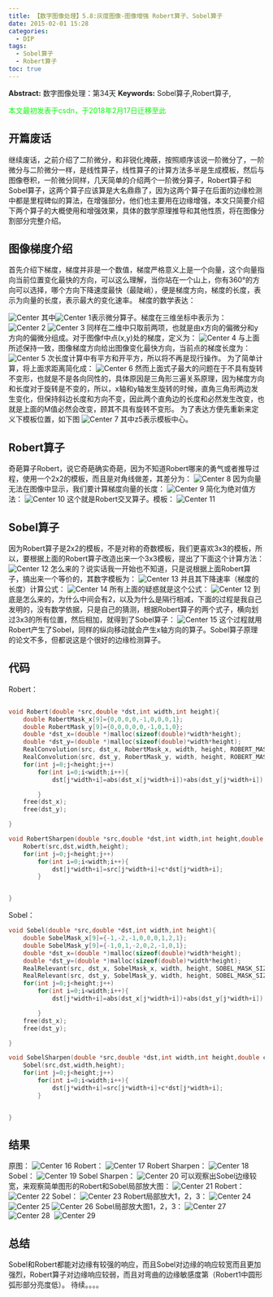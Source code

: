 ```yaml
---
title: 【数字图像处理】5.8:灰度图像-图像增强 Robert算子、Sobel算子
date: 2015-02-01 15:28
categories:
  - DIP
tags:
  - Sobel算子
  - Robert算子
toc: true
---
```

**Abstract:** 数字图像处理：第34天
**Keywords:** Sobel算子,Robert算子,
<!--more-->
<font color="00FF00">本文最初发表于csdn，于2018年2月17日迁移至此</font>
## 开篇废话
继续废话，之前介绍了二阶微分，和非锐化掩蔽，按照顺序该说一阶微分了，一阶微分与二阶微分一样，是线性算子，线性算子的计算方法多半是生成模板，然后与图像卷积，一阶微分同样，几天简单的介绍两个一阶微分算子，Robert算子和Sobel算子，这两个算子应该算是大名鼎鼎了，因为这两个算子在后面的边缘检测中都是里程碑似的算法，在增强部分，他们也主要用在边缘增强，本文只简要介绍下两个算子的大概使用和增强效果，具体的数学原理推导和其他性质，将在图像分割部分完整介绍。

## 图像梯度介绍
首先介绍下梯度，梯度并非是一个数值，梯度严格意义上是一个向量，这个向量指向当前位置变化最快的方向，可以这么理解，当你站在一个山上，你有360°的方向可以选择，哪个方向下降速度最快（最陡峭），便是梯度方向，梯度的长度，表示为向量的长度，表示最大的变化速率。
梯度的数学表达：

![Center][]
其中![Center 1][]表示微分算子。梯度在三维坐标中表示为：
![Center 2][]
![Center 3][]
同样在二维中只取前两项，也就是由x方向的偏微分和y方向的偏微分组成。对于图像f中点(x,y)处的梯度，定义为：
![Center 4][]
与上面所述保持一致，图像梯度方向给出图像变化最快方向，当前点的梯度长度为：
![Center 5][]
次长度计算中有平方和开平方，所以将不再是现行操作。
为了简单计算，将上面求距离简化成：
![Center 6][]
然而上面式子最大的问题在于不具有旋转不变形，也就是不是各向同性的，具体原因是三角形三遍关系原理，因为梯度方向和长度对于旋转是不变的，所以，x轴和y轴发生旋转的时候，直角三角形两边发生变化，但保持斜边长度和方向不变，因此两个直角边的长度和必然发生改变，也就是上面的M值必然会改变，顾其不具有旋转不变形。
为了表达方便先重新来定义下模板位置，如下图
![Center 7][]
其中z5表示模板中心。
## Robert算子
奇葩算子Robert，说它奇葩确实奇葩，因为不知道Robert哪来的勇气或者推导过程，使用一个2x2的模板，而且是对角线做差，其差分为：
![Center 8][]
因为向量无法在图像中显示，我们要计算梯度向量的长度：
![Center 9][]
简化为绝对值方法：
![Center 10][]
这个就是Robert交叉算子。模板：
![Center 11][]
## Sobel算子
因为Robert算子是2x2的模板，不是对称的奇数模板，我们更喜欢3x3的模板，所以，要根据上面的Robert算子改造出来一个3x3模板，提出了下面这个计算方法：
![Center 12][]
怎么来的？说实话我一开始也不知道，只是说根据上面Robert算子，搞出来一个等价的，其数字模板为：
![Center 13][]
并且其下降速率（梯度的长度）计算公式：
![Center 14][]
所有上面的疑惑就是这个公式：
![Center 12][]
到底是怎么来的，为什么中间会有2，以及为什么是隔行相减，下面的过程是我自己发明的，没有数学依据，只是自己的猜测，根据Robert算子的两个式子，横向划过3x3的所有位置，然后相加，就得到了Sobel算子：
![Center 15][]
这个过程就用Robert产生了Sobel，同样的纵向移动就会产生x轴方向的算子。Sobel算子原理的论文不多，但都说这是个很好的边缘检测算子。
## 代码
Robert：
```c++

void Robert(double *src,double *dst,int width,int height){
    double RobertMask_x[9]={0,0,0,0,-1,0,0,0,1};
    double RobertMask_y[9]={0,0,0,0,0,-1,0,1,0};
    double *dst_x=(double *)malloc(sizeof(double)*width*height);
    double *dst_y=(double *)malloc(sizeof(double)*width*height);
    RealConvolution(src, dst_x, RobertMask_x, width, height, ROBERT_MASK_SIZE,ROBERT_MASK_SIZE);
    RealConvolution(src, dst_y, RobertMask_y, width, height, ROBERT_MASK_SIZE,ROBERT_MASK_SIZE);
    for(int j=0;j<height;j++)
        for(int i=0;i<width;i++){
            dst[j*width+i]=abs(dst_x[j*width+i])+abs(dst_y[j*width+i]);

        }
    free(dst_x);
    free(dst_y);

}

void RobertSharpen(double *src,double *dst,int width,int height,double c){
    Robert(src,dst,width,height);
    for(int j=0;j<height;j++)
        for(int i=0;i<width;i++){
            dst[j*width+i]=src[j*width+i]+c*dst[j*width+i];
        }


}
```

Sobel：
```c++
void Sobel(double *src,double *dst,int width,int height){
    double SobelMask_x[9]={-1,-2,-1,0,0,0,1,2,1};
    double SobelMask_y[9]={-1,0,1,-2,0,2,-1,0,1};
    double *dst_x=(double *)malloc(sizeof(double)*width*height);
    double *dst_y=(double *)malloc(sizeof(double)*width*height);
    RealRelevant(src, dst_x, SobelMask_x, width, height, SOBEL_MASK_SIZE,SOBEL_MASK_SIZE);
    RealRelevant(src, dst_y, SobelMask_y, width, height, SOBEL_MASK_SIZE,SOBEL_MASK_SIZE);
    for(int j=0;j<height;j++)
        for(int i=0;i<width;i++){
            dst[j*width+i]=abs(dst_x[j*width+i])+abs(dst_y[j*width+i]);

        }
    free(dst_x);
    free(dst_y);

}

void SobelSharpen(double *src,double *dst,int width,int height,double c){
    Sobel(src,dst,width,height);
    for(int j=0;j<height;j++)
        for(int i=0;i<width;i++){
            dst[j*width+i]=src[j*width+i]+c*dst[j*width+i];
        }


}
```







## 结果
原图：
![Center 16][]
Robert：
![Center 17][]
Robert Sharpen：
![Center 18][]
Sobel：
![Center 19][]
Sobel Sharpen：
![Center 20][]
可以观察出Sobel边缘较宽，来观察简单图形的Robert和Sobel局部放大图：
![Center 21][]
Robert：
![Center 22][]
Sobel：
![Center 23][]
Robert局部放大1，2，3：
![Center 24][]
![Center 25][]
![Center 26][]
Sobel局部放大图1，2，3：
![Center 27][]
![Center 28][] 
![Center 29][]
## 总结
Sobel和Robert都能对边缘有较强的响应，而且Sobel对边缘的响应较宽而且更加强烈，Robert算子对边缘响应较弱，而且对弯曲的边缘敏感度第（Robert1中圆形弧形部分亮度低）。
待续。。。。









[Center]: https://tony4ai-1251394096.cos.ap-hongkong.myqcloud.com/blog_images/DIP-5-8-灰度图像-图像增强-Robert算子-Sobel算子/20150201135930958.png
[Center 1]: https://tony4ai-1251394096.cos.ap-hongkong.myqcloud.com/blog_images/DIP-5-8-灰度图像-图像增强-Robert算子-Sobel算子/20150201135941800.png
[Center 2]: https://tony4ai-1251394096.cos.ap-hongkong.myqcloud.com/blog_images/DIP-5-8-灰度图像-图像增强-Robert算子-Sobel算子/20150201140106705.png
[Center 3]: https://tony4ai-1251394096.cos.ap-hongkong.myqcloud.com/blog_images/DIP-5-8-灰度图像-图像增强-Robert算子-Sobel算子/20150201162712251.png
[Center 4]: https://tony4ai-1251394096.cos.ap-hongkong.myqcloud.com/blog_images/DIP-5-8-灰度图像-图像增强-Robert算子-Sobel算子/20150201140430119.png
[Center 5]: https://tony4ai-1251394096.cos.ap-hongkong.myqcloud.com/blog_images/DIP-5-8-灰度图像-图像增强-Robert算子-Sobel算子/20150201140559196.png
[Center 6]: https://tony4ai-1251394096.cos.ap-hongkong.myqcloud.com/blog_images/DIP-5-8-灰度图像-图像增强-Robert算子-Sobel算子/20150201140729925.png
[Center 7]: https://tony4ai-1251394096.cos.ap-hongkong.myqcloud.com/blog_images/DIP-5-8-灰度图像-图像增强-Robert算子-Sobel算子/20150201141335631.png
[Center 8]: https://tony4ai-1251394096.cos.ap-hongkong.myqcloud.com/blog_images/DIP-5-8-灰度图像-图像增强-Robert算子-Sobel算子/20150201141611356.png
[Center 9]: https://tony4ai-1251394096.cos.ap-hongkong.myqcloud.com/blog_images/DIP-5-8-灰度图像-图像增强-Robert算子-Sobel算子/20150201141719523.png
[Center 10]: https://tony4ai-1251394096.cos.ap-hongkong.myqcloud.com/blog_images/DIP-5-8-灰度图像-图像增强-Robert算子-Sobel算子/20150201141740230.png
[Center 11]: https://tony4ai-1251394096.cos.ap-hongkong.myqcloud.com/blog_images/DIP-5-8-灰度图像-图像增强-Robert算子-Sobel算子/20150201141912982.png
[Center 12]: https://tony4ai-1251394096.cos.ap-hongkong.myqcloud.com/blog_images/DIP-5-8-灰度图像-图像增强-Robert算子-Sobel算子/20150201144450542.png
[Center 13]: https://tony4ai-1251394096.cos.ap-hongkong.myqcloud.com/blog_images/DIP-5-8-灰度图像-图像增强-Robert算子-Sobel算子/20150201144622639.png
[Center 14]: https://tony4ai-1251394096.cos.ap-hongkong.myqcloud.com/blog_images/DIP-5-8-灰度图像-图像增强-Robert算子-Sobel算子/20150201144724093.png
[Center 15]: https://tony4ai-1251394096.cos.ap-hongkong.myqcloud.com/blog_images/DIP-5-8-灰度图像-图像增强-Robert算子-Sobel算子/20150201145019915.png
[Center 16]: https://tony4ai-1251394096.cos.ap-hongkong.myqcloud.com/blog_images/DIP-5-8-灰度图像-图像增强-Robert算子-Sobel算子/20150201145426245.png
[Center 17]: https://tony4ai-1251394096.cos.ap-hongkong.myqcloud.com/blog_images/DIP-5-8-灰度图像-图像增强-Robert算子-Sobel算子/20150201145637551.jpg
[Center 18]: https://tony4ai-1251394096.cos.ap-hongkong.myqcloud.com/blog_images/DIP-5-8-灰度图像-图像增强-Robert算子-Sobel算子/20150201151230067.jpg
[Center 19]: https://tony4ai-1251394096.cos.ap-hongkong.myqcloud.com/blog_images/DIP-5-8-灰度图像-图像增强-Robert算子-Sobel算子/20150201151321376.jpg
[Center 20]: https://tony4ai-1251394096.cos.ap-hongkong.myqcloud.com/blog_images/DIP-5-8-灰度图像-图像增强-Robert算子-Sobel算子/20150201151359424.jpg
[Center 21]: https://tony4ai-1251394096.cos.ap-hongkong.myqcloud.com/blog_images/DIP-5-8-灰度图像-图像增强-Robert算子-Sobel算子/20150201151834318.jpg
[Center 22]: https://tony4ai-1251394096.cos.ap-hongkong.myqcloud.com/blog_images/DIP-5-8-灰度图像-图像增强-Robert算子-Sobel算子/20150201151905580.png
[Center 23]: https://tony4ai-1251394096.cos.ap-hongkong.myqcloud.com/blog_images/DIP-5-8-灰度图像-图像增强-Robert算子-Sobel算子/20150201151918466.png
[Center 24]: https://tony4ai-1251394096.cos.ap-hongkong.myqcloud.com/blog_images/DIP-5-8-灰度图像-图像增强-Robert算子-Sobel算子/20150201152055321.png
[Center 25]: https://tony4ai-1251394096.cos.ap-hongkong.myqcloud.com/blog_images/DIP-5-8-灰度图像-图像增强-Robert算子-Sobel算子/20150201152111373.png
[Center 26]: https://tony4ai-1251394096.cos.ap-hongkong.myqcloud.com/blog_images/DIP-5-8-灰度图像-图像增强-Robert算子-Sobel算子/20150201152117535.png
[Center 27]: https://tony4ai-1251394096.cos.ap-hongkong.myqcloud.com/blog_images/DIP-5-8-灰度图像-图像增强-Robert算子-Sobel算子/20150201152218563.png
[Center 28]: https://tony4ai-1251394096.cos.ap-hongkong.myqcloud.com/blog_images/DIP-5-8-灰度图像-图像增强-Robert算子-Sobel算子/20150201152225505.png
[Center 29]: https://tony4ai-1251394096.cos.ap-hongkong.myqcloud.com/blog_images/DIP-5-8-灰度图像-图像增强-Robert算子-Sobel算子/20150201152216992.png

